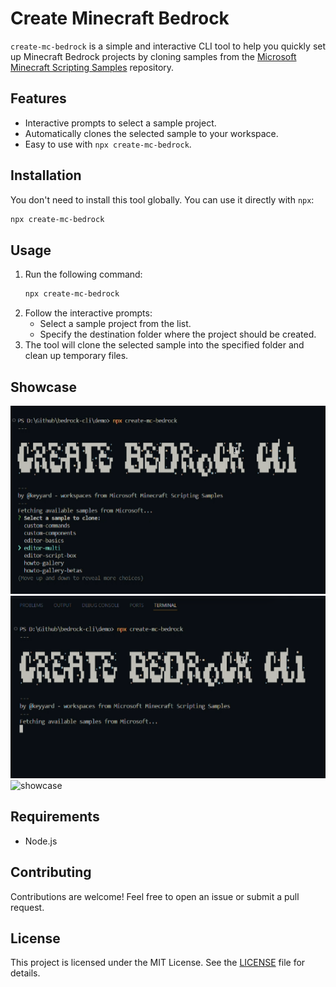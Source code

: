 # Create Minecraft Bedrock

`create-mc-bedrock` is a simple and interactive CLI tool to help you quickly set up Minecraft Bedrock projects by cloning samples from the [Microsoft Minecraft Scripting Samples](https://github.com/microsoft/minecraft-scripting-samples) repository.

## Features
- Interactive prompts to select a sample project.
- Automatically clones the selected sample to your workspace.
- Easy to use with `npx create-mc-bedrock`.

## Installation
You don't need to install this tool globally. You can use it directly with `npx`:

```bash
npx create-mc-bedrock
```

## Usage
1. Run the following command:
   ```bash
   npx create-mc-bedrock
   ```
2. Follow the interactive prompts:
   - Select a sample project from the list.
   - Specify the destination folder where the project should be created.
3. The tool will clone the selected sample into the specified folder and clean up temporary files.

## Showcase
![showcase](screenshots/img1.png)
![showcase](screenshots/img2.png)
![showcase](screenshots/gif.gif)

## Requirements
- Node.js

## Contributing
Contributions are welcome! Feel free to open an issue or submit a pull request.

## License
This project is licensed under the MIT License. See the [LICENSE](LICENSE) file for details.
